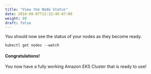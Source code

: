 ```yaml
---
title: "View the Node Status"
date: 2018-08-07T12:32:40-07:00
weight: 80
draft: false
---
```

You should now see the status of your nodes as they become ready.

```
kubectl get nodes --watch
```
#### Congratulations!
You now have a fully working Amazon EKS Cluster that is ready to use!
